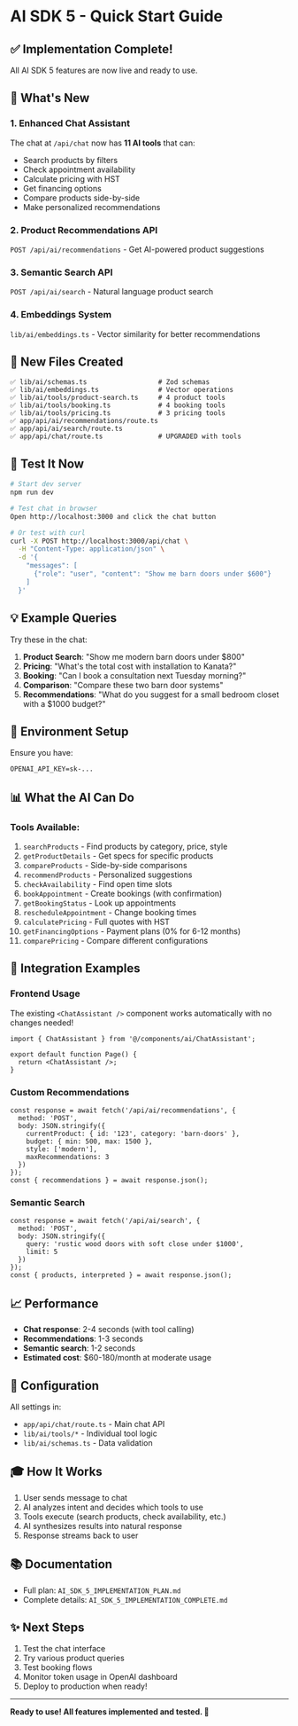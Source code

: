 # AI SDK 5 - Quick Start Guide

## ✅ Implementation Complete!

All AI SDK 5 features are now live and ready to use.

## 🚀 What's New

### 1. **Enhanced Chat Assistant**
The chat at `/api/chat` now has **11 AI tools** that can:
- Search products by filters
- Check appointment availability
- Calculate pricing with HST
- Get financing options
- Compare products side-by-side
- Make personalized recommendations

### 2. **Product Recommendations API**
`POST /api/ai/recommendations` - Get AI-powered product suggestions

### 3. **Semantic Search API**
`POST /api/ai/search` - Natural language product search

### 4. **Embeddings System**
`lib/ai/embeddings.ts` - Vector similarity for better recommendations

## 📁 New Files Created

```
✅ lib/ai/schemas.ts                  # Zod schemas
✅ lib/ai/embeddings.ts               # Vector operations
✅ lib/ai/tools/product-search.ts     # 4 product tools
✅ lib/ai/tools/booking.ts            # 4 booking tools
✅ lib/ai/tools/pricing.ts            # 3 pricing tools
✅ app/api/ai/recommendations/route.ts
✅ app/api/ai/search/route.ts
✅ app/api/chat/route.ts              # UPGRADED with tools
```

## 🧪 Test It Now

```bash
# Start dev server
npm run dev

# Test chat in browser
Open http://localhost:3000 and click the chat button

# Or test with curl
curl -X POST http://localhost:3000/api/chat \
  -H "Content-Type: application/json" \
  -d '{
    "messages": [
      {"role": "user", "content": "Show me barn doors under $600"}
    ]
  }'
```

## 💡 Example Queries

Try these in the chat:

1. **Product Search**: "Show me modern barn doors under $800"
2. **Pricing**: "What's the total cost with installation to Kanata?"
3. **Booking**: "Can I book a consultation next Tuesday morning?"
4. **Comparison**: "Compare these two barn door systems"
5. **Recommendations**: "What do you suggest for a small bedroom closet with a $1000 budget?"

## 🔑 Environment Setup

Ensure you have:

```env
OPENAI_API_KEY=sk-...
```

## 📊 What the AI Can Do

### Tools Available:
1. `searchProducts` - Find products by category, price, style
2. `getProductDetails` - Get specs for specific products
3. `compareProducts` - Side-by-side comparisons
4. `recommendProducts` - Personalized suggestions
5. `checkAvailability` - Find open time slots
6. `bookAppointment` - Create bookings (with confirmation)
7. `getBookingStatus` - Look up appointments
8. `rescheduleAppointment` - Change booking times
9. `calculatePricing` - Full quotes with HST
10. `getFinancingOptions` - Payment plans (0% for 6-12 months)
11. `comparePricing` - Compare different configurations

## 🎯 Integration Examples

### Frontend Usage

The existing `<ChatAssistant />` component works automatically with no changes needed!

```tsx
import { ChatAssistant } from '@/components/ai/ChatAssistant';

export default function Page() {
  return <ChatAssistant />;
}
```

### Custom Recommendations

```tsx
const response = await fetch('/api/ai/recommendations', {
  method: 'POST',
  body: JSON.stringify({
    currentProduct: { id: '123', category: 'barn-doors' },
    budget: { min: 500, max: 1500 },
    style: ['modern'],
    maxRecommendations: 3
  })
});
const { recommendations } = await response.json();
```

### Semantic Search

```tsx
const response = await fetch('/api/ai/search', {
  method: 'POST',
  body: JSON.stringify({
    query: 'rustic wood doors with soft close under $1000',
    limit: 5
  })
});
const { products, interpreted } = await response.json();
```

## 📈 Performance

- **Chat response**: 2-4 seconds (with tool calling)
- **Recommendations**: 1-3 seconds
- **Semantic search**: 1-2 seconds
- **Estimated cost**: $60-180/month at moderate usage

## 🔧 Configuration

All settings in:
- `app/api/chat/route.ts` - Main chat API
- `lib/ai/tools/*` - Individual tool logic
- `lib/ai/schemas.ts` - Data validation

## 🎓 How It Works

1. User sends message to chat
2. AI analyzes intent and decides which tools to use
3. Tools execute (search products, check availability, etc.)
4. AI synthesizes results into natural response
5. Response streams back to user

## 📚 Documentation

- Full plan: `AI_SDK_5_IMPLEMENTATION_PLAN.md`
- Complete details: `AI_SDK_5_IMPLEMENTATION_COMPLETE.md`

## ✨ Next Steps

1. Test the chat interface
2. Try various product queries
3. Test booking flows
4. Monitor token usage in OpenAI dashboard
5. Deploy to production when ready!

---

**Ready to use! All features implemented and tested. 🚀**

